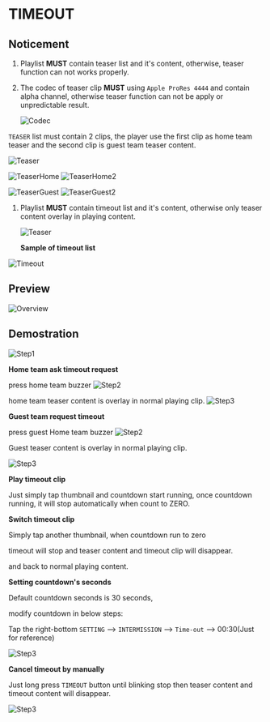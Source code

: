 # TIMEOUT

## Noticement

1. Playlist **MUST** contain teaser list and it's content, otherwise,  teaser function can not works properly.
1. The codec of teaser clip  **MUST** using `Apple ProRes 4444` and contain alpha channel, otherwise teaser function can not be apply or unpredictable result.

   ![Codec](Timeout-teaserCodec.jpg)
   
 `TEASER` list must contain 2 clips, the player use the first clip as home team teaser and the second clip is guest team teaser content.
   
   ![Teaser](Timeout-TeaserPlaylist.jpg)
   
   ![TeaserHome](Timeout-homeTeaserDemo.jpg)
   ![TeaserHome2](Timeout-TeaserHome.jpg)
   
   ![TeaserGuest](Timeout-guestTeaserDemo.jpg)
   ![TeaserGuest2](Timeout-TeaserGuest.jpg)

1. Playlist **MUST** contain timeout list and it's content, 
   otherwise only teaser content overlay in playing content.
   
   ![Teaser](Timeout-TeaserPlaylist.jpg)




   **Sample of timeout list** 

![Timeout](Timeout-Playlist.jpg)



## Preview
![Overview](timeout-Preview.png)


## Demostration
![Step1](Timeout-Preview2.jpg)

**Home team ask timeout request**

press home team buzzer
![Step2](Timeout-PressHome.jpg)


home team teaser content is overlay in normal playing clip.
![Step3](Timeout-TeaserHome.jpg)

**Guest team request timeout**

press guest Home team buzzer 
![Step2](Timeout-PressGuest.jpg)


Guest teaser content is overlay in normal playing clip.

![Step3](Timeout-TeaserGuest.jpg)

**Play timeout clip**

Just simply tap  thumbnail and countdown start running,
once countdown running, it will stop automatically when count to ZERO.


**Switch timeout clip**

Simply tap another thumbnail, when countdown run to zero 

timeout will stop and teaser content and timeout clip will disappear.

and back to normal playing content.


**Setting countdown's seconds**

Default countdown seconds is 30 seconds,

modify countdown in below steps:

Tap the right-bottom `SETTING` --> `INTERMISSION` --> `Time-out` --> 00:30(Just for reference)

![Step3](Timeout-countdown-seconds.jpg)


**Cancel timeout by manually**

Just long press `TIMEOUT` button until blinking stop then teaser content and timeout content will disappear.


![Step3](Timeout-cancel.jpg)
